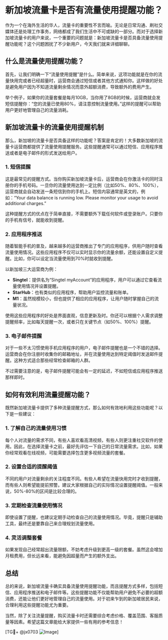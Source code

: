 # 新加坡流量卡是否有流量使用提醒功能？

作为一个在海外生活的华人，流量卡的重要性不言而喻。无论是日常沟通、刷社交媒体还是处理工作事务，网络都成了我们生活中不可或缺的一部分。而对于选择新加坡流量卡的用户来说，一个重要的问题就是：新加坡流量卡是否具备流量使用提醒功能呢？这个问题困扰了不少新用户，今天我们就来详细聊聊。

## 什么是流量使用提醒功能？

首先，让我们明确一下“流量使用提醒”是什么。简单来说，这项功能就是在你的流量快用完或者已经超量时，运营商会通过短信或者其他方式通知你。这样做的好处是避免用户因为不知道流量剩余情况而意外超额消费，导致额外的费用产生。

举个例子，如果你的流量套餐是每月10GB，当你用了8GB的时候，运营商就会发短信提醒你：“您的流量已使用80%，请注意控制流量使用。”这样的提醒可以帮助用户更好地管理自己的流量消耗。

## 新加坡流量卡的流量使用提醒机制

那么，新加坡的流量卡是否具备这样的功能呢？答案是肯定的！大多数新加坡的流量卡运营商都提供了流量使用提醒服务。这些提醒通常可以通过短信、应用程序推送或者是电子邮件的形式发送给用户。

### 1. **短信提醒**
这是最常见的提醒方式。当你购买新加坡流量卡后，运营商会在你激活卡的同时注册你的手机号码。一旦你的流量使用达到一定比例（比如50%、80%、100%），运营商就会自动发送一条短信到你的手机上。短信内容通常是英文的，例如：“Your data balance is running low. Please monitor your usage to avoid additional charges.”

这种提醒方式的优点在于简单直接，不需要额外下载任何软件或登录账户。只要你的手机有信号，就能收到提醒。

### 2. **应用程序推送**
随着智能手机的普及，越来越多的运营商推出了专门的应用程序，供用户随时查看流量使用情况。这些应用程序不仅可以实时显示你的流量余额，还能设置自定义提醒。比如，你可以设定当流量使用到70%时就收到提醒。

以新加坡三大运营商为例：
- **Singtel**：提供名为“Singtel myAccount”的应用程序，用户可以通过它查看流量使用情况并设置提醒。
- **StarHub**：也有类似的应用程序，帮助用户监控流量和账单。
- **M1**：虽然规模较小，但也提供了相应的应用程序，让用户随时掌握自己的流量状况。

使用这些应用程序的好处是界面直观，信息更新及时。你还可以根据个人需求调整提醒频率，比如每天提醒一次，或者只在关键节点（如50%、100%）提醒。

### 3. **电子邮件提醒**
对于一些不太习惯使用手机应用程序的用户，电子邮件提醒也是一个不错的选择。运营商会在你注册时收集你的邮箱地址，并在流量使用达到特定阈值时发送邮件提醒。这种方式适合那些经常检查邮箱的人群。

不过需要注意的是，电子邮件提醒可能会有一定的延迟，不如短信或应用程序推送那样即时。

## 如何有效利用流量提醒功能？

既然新加坡流量卡提供了多种流量提醒方式，那么如何有效地利用这些功能呢？以下是一些建议：

### 1. **了解自己的流量使用习惯**
每个人对流量的需求不同，有些人喜欢看高清视频，有些人则更注重社交软件的使用。因此，在选择流量卡之前，最好先评估一下自己的日常流量需求。比如，如果你经常观看在线视频，可能需要选择包含更多视频流量的套餐。

### 2. **设置合适的提醒阈值**
不同的用户对流量剩余的关注程度不同。有些人希望在流量快用完时才收到提醒，而有些人则希望能提前预警。建议大家根据自己的实际情况设置提醒阈值。一般来说，50%-80%的区间是比较合理的。

### 3. **定期检查流量使用情况**
即使设置了提醒，也建议定期手动检查自己的流量使用情况。毕竟，提醒只是辅助工具，最终还是要靠自己来合理规划流量使用。

### 4. **灵活调整套餐**
如果发现自己经常超出流量限额，不妨考虑升级到更高一级的套餐。虽然这会增加月租费用，但长远来看，能避免因超量而产生的额外支出。

## 总结

总的来说，新加坡流量卡确实具备流量使用提醒功能，而且提醒方式多样，包括短信、应用程序推送和电子邮件等。这些提醒功能不仅能帮助用户避免不必要的超额消费，还能让他们更好地管理自己的流量使用。对于初来乍到的新加坡居民来说，合理利用这些提醒功能尤为重要。

当然，除了关注流量提醒，购买流量卡时还需要综合考虑价格、覆盖范围、客服质量等因素。希望这篇文章能给大家提供一些有用的参考信息！

[TG💪+ @jx0703 ![Image](https://github.com/user-attachments/assets/dbca1d08-cadb-493c-b0ec-ad6f7a83f270)]